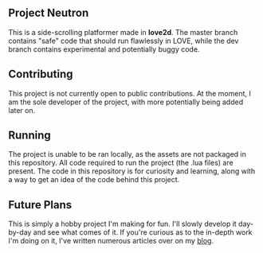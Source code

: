 ## Project Neutron
This is a side-scrolling platformer made in **love2d**. The master branch contains "safe" code that should run flawlessly in LOVE, while the dev branch contains experimental and potentially buggy code.

## Contributing
This project is not currently open to public contributions. At the moment, I am the sole developer of the project, with more potentially being added later on.

## Running
The project is unable to be ran locally, as the assets are not packaged in this repository. All code required to run the project (the .lua files) are present. The code in this repository is for curiosity and learning, along with a way to get an idea of the code behind this project.

## Future Plans
This is simply a hobby project I'm making for fun. I'll slowly develop it day-by-day and see what comes of it. If you're curious as to the in-depth work I'm doing on it, I've written numerous articles over on my [blog](https://taizweb.github.io/blog).

